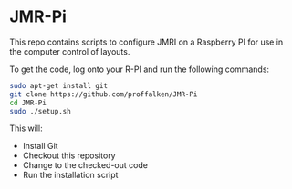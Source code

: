 JMR-Pi
======

This repo contains scripts to configure JMRI on a Raspberry PI for use in the computer control of layouts.

To get the code, log onto your R-PI and run the following commands:

```bash
sudo apt-get install git
git clone https://github.com/proffalken/JMR-Pi
cd JMR-Pi
sudo ./setup.sh
```

This will:

  * Install Git
  * Checkout this repository
  * Change to the checked-out code
  * Run the installation script


